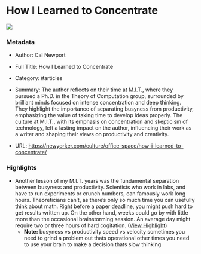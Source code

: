 # How I Learned to Concentrate

![](https://media.newyorker.com/photos/65e72b23f1e5b458b9c72594/16:9/w_1280,c_limit/Newport-New-Thinking.jpg)

### Metadata

- Author: Cal Newport
- Full Title: How I Learned to Concentrate
- Category: #articles

- Summary: The author reflects on their time at M.I.T., where they pursued a Ph.D. in the Theory of Computation group, surrounded by brilliant minds focused on intense concentration and deep thinking. They highlight the importance of separating busyness from productivity, emphasizing the value of taking time to develop ideas properly. The culture at M.I.T., with its emphasis on concentration and skepticism of technology, left a lasting impact on the author, influencing their work as a writer and shaping their views on productivity and creativity. 

- URL: https://newyorker.com/culture/office-space/how-i-learned-to-concentrate/

### Highlights

- Another lesson of my M.I.T. years was the fundamental separation between busyness and productivity. Scientists who work in labs, and have to run experiments or crunch numbers, can famously work long hours. Theoreticians can’t, as there’s only so much time you can usefully think about math. Right before a paper deadline, you might push hard to get results written up. On the other hand, weeks could go by with little more than the occasional brainstorming session. An average day might require two or three hours of hard cogitation. ([View Highlight](https://read.readwise.io/read/01hsrd8x72rhqnw2t6ge1hqfgw))
    - **Note:** busyness vs productivity speed vs velocity sometimes you need to grind a problem out thats operational other times you need to use your brain to make a decision thats slow thinking
